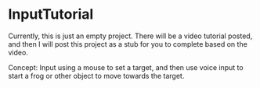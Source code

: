 # InputTutorial
Currently, this is just an empty project. There will be a video tutorial posted, and then I will post this project as a stub for you to complete based on the video.

Concept: Input using a mouse to set a target, and then use voice input to start a frog or other object to move towards the target.
